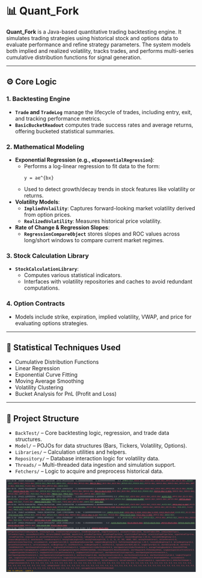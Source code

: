 # 📊 Quant_Fork

**Quant_Fork** is a Java-based quantitative trading backtesting engine. It simulates trading strategies using historical stock and options data to evaluate performance and refine strategy parameters. The system models both implied and realized volatility, tracks trades, and performs multi-series cumulative distribution functions for signal generation.

---

## ⚙️ Core Logic

### 1. Backtesting Engine
- **`Trade` and `TradeLog`** manage the lifecycle of trades, including entry, exit, and tracking performance metrics.
- **`BasicBucketReadout`** computes trade success rates and average returns, offering bucketed statistical summaries.

### 2. Mathematical Modeling
- **Exponential Regression (e.g., `eExponentialRegression`)**:
    - Performs a log-linear regression to fit data to the form:
      ```
      y = ae^{bx}
      ```
    - Used to detect growth/decay trends in stock features like volatility or returns.
- **Volatility Models**:
    - **`ImpliedVolaility`**: Captures forward-looking market volatility derived from option prices.
    - **`RealizedVolatility`**: Measures historical price volatility.
- **Rate of Change & Regression Slopes**:
    - **`RegressionCompareObject`** stores slopes and ROC values across long/short windows to compare current market regimes.

### 3. Stock Calculation Library
- **`StockCalculationLibrary`**:
    - Computes various statistical indicators.
    - Interfaces with volatility repositories and caches to avoid redundant computations.

### 4. Option Contracts
- Models include strike, expiration, implied volatility, VWAP, and price for evaluating options strategies.

---

## 🧠 Statistical Techniques Used

- Cumulative Distribution Functions
- Linear Regression
- Exponential Curve Fitting
- Moving Average Smoothing
- Volatility Clustering
- Bucket Analysis for PnL (Profit and Loss)
---

## 📁 Project Structure

- `BackTest/` – Core backtesting logic, regression, and trade data structures.
- `Model/` – POJOs for data structures (Bars, Tickers, Volatility, Options).
- `Libraries/` – Calculation utilities and helpers.
- `Repository/` – Database interaction logic for volatility data.
- `Threads/` – Multi-threaded data ingestion and simulation support.
- `Fetchers/` – Logic to acquire and preprocess historical data.

![img.png](img.png)
![img_1.png](img_1.png)
